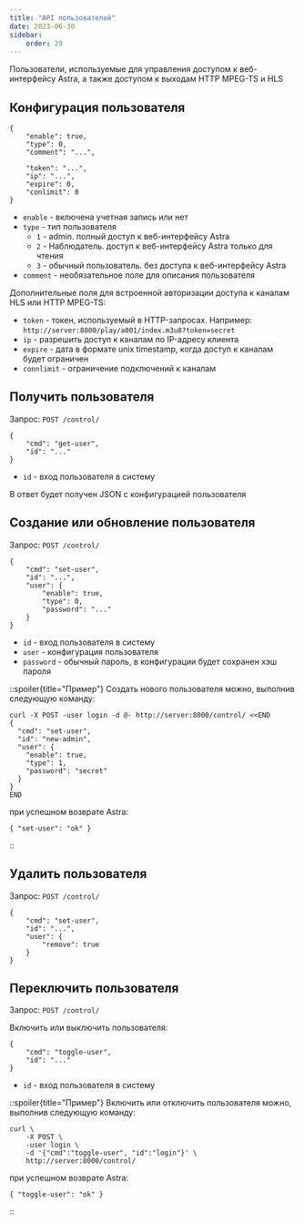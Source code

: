```yaml
---
title: "API пользователей"
date: 2023-06-30
sidebar:
    order: 29
---
```


Пользователи, используемые для управления доступом к веб-интерфейсу Astra, а также доступом к выходам HTTP MPEG-TS и HLS

## Конфигурация пользователя[](https://help.cesbo.com/astra/admin-guide/api/user#user-configuration)

```
{
    "enable": true,
    "type": 0,
    "comment": "...",

    "token": "...",
    "ip": "...",
    "expire": 0,
    "conlimit": 0
}
```

- `enable` - включена учетная запись или нет
- `type` - тип пользователя
    - `1` - admin. полный доступ к веб-интерфейсу Astra
    - `2` - Наблюдатель. доступ к веб-интерфейсу Astra только для чтения
    - `3` - обычный пользователь. без доступа к веб-интерфейсу Astra
- `comment` - необязательное поле для описания пользователя

Дополнительные поля для встроенной авторизации доступа к каналам HLS или HTTP MPEG-TS:

- `token` - токен, используемый в HTTP-запросах. Например: `http://server:8000/play/a001/index.m3u8?token=secret`
- `ip` - разрешить доступ к каналам по IP-адресу клиента
- `expire` - дата в формате unix timestamp, когда доступ к каналам будет ограничен
- `connlimit` - ограничение подключений к каналам

## Получить пользователя[](https://help.cesbo.com/astra/admin-guide/api/user#get-user)

Запрос: `POST /control/`

```
{
    "cmd": "get-user",
    "id": "..."
}
```

- `id` - вход пользователя в систему

В ответ будет получен JSON с конфигурацией пользователя

## Создание или обновление пользователя[](https://help.cesbo.com/astra/admin-guide/api/user#create-or-update-user)

Запрос: `POST /control/`

```
{
    "cmd": "set-user",
    "id": "...",
    "user": {
        "enable": true,
        "type": 0,
        "password": "..."
    }
}
```

- `id` - вход пользователя в систему
- `user` - конфигурация пользователя
- `password` - обычный пароль, в конфигурации будет сохранен хэш пароля

::spoiler{title="Пример"} Создать нового пользователя можно, выполнив следующую команду:

```
curl -X POST -user login -d @- http://server:8000/control/ <<END
{
  "cmd": "set-user",
  "id": "new-admin",
  "user": {
    "enable": true,
    "type": 1,
    "password": "secret"
  }
}
END
```

при успешном возврате Astra:

```
{ "set-user": "ok" }
``` 
::

## Удалить пользователя[](https://help.cesbo.com/astra/admin-guide/api/user#remove-user)

Запрос: `POST /control/`

```
{
    "cmd": "set-user",
    "id": "...",
    "user": {
        "remove": true
    }
}
```

## Переключить пользователя[](https://help.cesbo.com/astra/admin-guide/api/user#toggle-user)

Запрос: `POST /control/`

Включить или выключить пользователя:

```
{
    "cmd": "toggle-user",
    "id": "..."
}
```

- `id` - вход пользователя в систему

::spoiler{title="Пример"} Включить или отключить пользователя можно, выполнив следующую команду:

```
curl \
    -X POST \
    -user login \
    -d '{"cmd":"toggle-user", "id":"login"}' \
    http://server:8000/control/
```

при успешном возврате Astra:

```
{ "toggle-user": "ok" }
```
::
